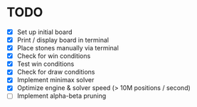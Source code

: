 # TODO
- [x] Set up initial board
- [x] Print / display board in terminal
- [x] Place stones manually via terminal
- [x] Check for win conditions
- [x] Test win conditions
- [x] Check for draw conditions
- [x] Implement minimax solver
- [x] Optimize engine & solver speed (> 10M positions / second)
- [ ] Implement alpha-beta pruning